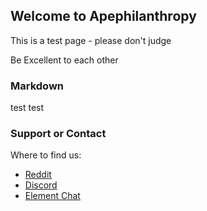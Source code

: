 ## Welcome to Apephilanthropy

This is a test page - please don't judge

Be Excellent to each other

### Markdown

test test

### Support or Contact

Where to find us:
- [Reddit](https://www.reddit.com/r/Apephilanthropy/)
- [Discord](https://discord.gg/EwrsfPXcaU)
- [Element Chat](https://www.reddit.com/r/Apephilanthropy/wiki/element)
